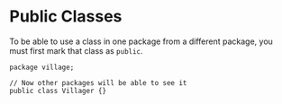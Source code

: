# Public Classes

To be able to use a class in one package from a different package,
you must first mark that class as `public`.

```java,no_run
package village;

// Now other packages will be able to see it
public class Villager {}
```
